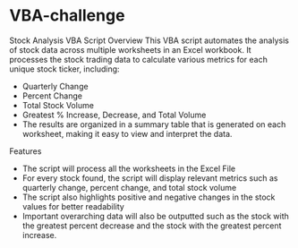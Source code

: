 # VBA-challenge

Stock Analysis VBA Script
Overview
This VBA script automates the analysis of stock data across multiple worksheets in an Excel workbook. It processes the stock trading data to calculate various metrics for each unique stock ticker, including:

- Quarterly Change
- Percent Change
- Total Stock Volume
- Greatest % Increase, Decrease, and Total Volume
- The results are organized in a summary table that is generated on each worksheet, making it easy to view and interpret the data.

Features
- The script will process all the worksheets in the Excel File
- For every stock found, the script will display relevant metrics such as quarterly change, percent change, and total stock volume
- The script also highlights positive and negative changes in the stock values for better readability
- Important overarching data will also be outputted such as the stock with the greatest percent decrease and the stock with the greatest percent increase.

